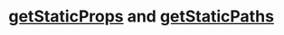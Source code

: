 # <a href="https://nextjs.org/docs/pages/building-your-application/data-fetching/get-static-props">getStaticProps</a> and <a href="https://nextjs.org/docs/pages/building-your-application/data-fetching/get-static-paths">getStaticPaths</a>
